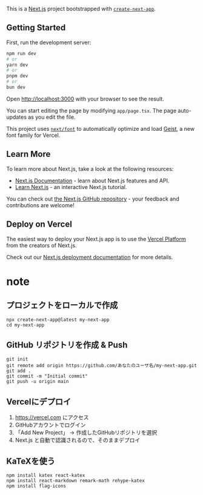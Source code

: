 This is a [Next.js](https://nextjs.org) project bootstrapped with [`create-next-app`](https://nextjs.org/docs/app/api-reference/cli/create-next-app).

## Getting Started

First, run the development server:

```bash
npm run dev
# or
yarn dev
# or
pnpm dev
# or
bun dev
```

Open [http://localhost:3000](http://localhost:3000) with your browser to see the result.

You can start editing the page by modifying `app/page.tsx`. The page auto-updates as you edit the file.

This project uses [`next/font`](https://nextjs.org/docs/app/building-your-application/optimizing/fonts) to automatically optimize and load [Geist](https://vercel.com/font), a new font family for Vercel.

## Learn More

To learn more about Next.js, take a look at the following resources:

- [Next.js Documentation](https://nextjs.org/docs) - learn about Next.js features and API.
- [Learn Next.js](https://nextjs.org/learn) - an interactive Next.js tutorial.

You can check out [the Next.js GitHub repository](https://github.com/vercel/next.js) - your feedback and contributions are welcome!

## Deploy on Vercel

The easiest way to deploy your Next.js app is to use the [Vercel Platform](https://vercel.com/new?utm_medium=default-template&filter=next.js&utm_source=create-next-app&utm_campaign=create-next-app-readme) from the creators of Next.js.

Check out our [Next.js deployment documentation](https://nextjs.org/docs/app/building-your-application/deploying) for more details.

# note
## プロジェクトをローカルで作成
```
npx create-next-app@latest my-next-app
cd my-next-app

```
## GitHub リポジトリを作成 & Push
```
git init
git remote add origin https://github.com/あなたのユーザ名/my-next-app.git
git add .
git commit -m "Initial commit"
git push -u origin main

```

## Vercelにデプロイ
1. https://vercel.com にアクセス
1. GitHubアカウントでログイン
1. 「Add New Project」 → 作成したGitHubリポジトリを選択
1. Next.js と自動で認識されるので、そのままデプロイ

## KaTeXを使う
```
npm install katex react-katex
npm install react-markdown remark-math rehype-katex
npm install flag-icons

```

